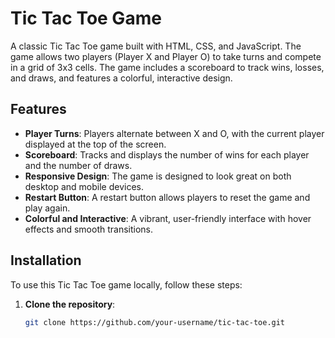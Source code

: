 # Tic Tac Toe Game

A classic Tic Tac Toe game built with HTML, CSS, and JavaScript. The game allows two players (Player X and Player O) to take turns and compete in a grid of 3x3 cells. The game includes a scoreboard to track wins, losses, and draws, and features a colorful, interactive design.

## Features

- **Player Turns**: Players alternate between X and O, with the current player displayed at the top of the screen.
- **Scoreboard**: Tracks and displays the number of wins for each player and the number of draws.
- **Responsive Design**: The game is designed to look great on both desktop and mobile devices.
- **Restart Button**: A restart button allows players to reset the game and play again.
- **Colorful and Interactive**: A vibrant, user-friendly interface with hover effects and smooth transitions.

## Installation

To use this Tic Tac Toe game locally, follow these steps:

1. **Clone the repository**:
   ```bash
   git clone https://github.com/your-username/tic-tac-toe.git
